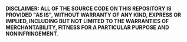 **DISCLAIMER: 
ALL OF THE SOURCE CODE ON THIS REPOSITORY IS PROVIDED "AS IS", WITHOUT WARRANTY OF ANY KIND, EXPRESS OR IMPLIED, INCLUDING BUT NOT LIMITED TO THE WARRANTIES OF MERCHANTABILITY, FITNESS FOR A PARTICULAR PURPOSE AND NONINFRINGEMENT**. 

